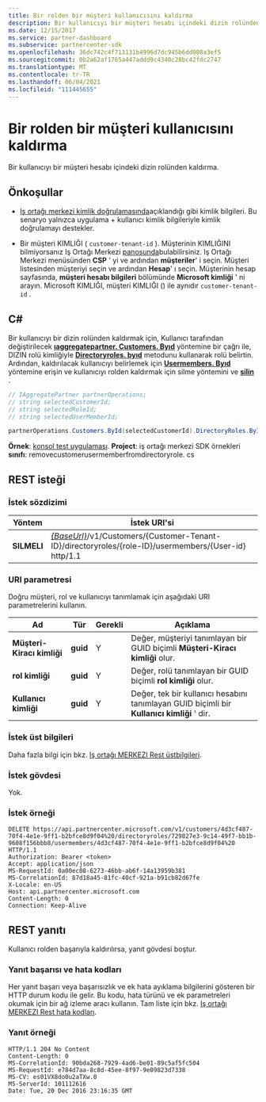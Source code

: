 ```yaml
---
title: Bir rolden bir müşteri kullanıcısını kaldırma
description: Bir kullanıcıyı bir müşteri hesabı içindeki dizin rolünden kaldırma.
ms.date: 12/15/2017
ms.service: partner-dashboard
ms.subservice: partnercenter-sdk
ms.openlocfilehash: 36dc742c4f713131b4996d7dc945b6dd008a3ef5
ms.sourcegitcommit: 0b2a62af1765a447addd9c4340c28bc42fdc2747
ms.translationtype: MT
ms.contentlocale: tr-TR
ms.lasthandoff: 06/04/2021
ms.locfileid: "111445655"
---
```

# <a name="remove-a-customer-user-from-a-role"></a>Bir rolden bir müşteri kullanıcısını kaldırma

Bir kullanıcıyı bir müşteri hesabı içindeki dizin rolünden kaldırma.

## <a name="prerequisites"></a>Önkoşullar

- [Iş ortağı merkezi kimlik doğrulamasında](partner-center-authentication.md)açıklandığı gibi kimlik bilgileri. Bu senaryo yalnızca uygulama + kullanıcı kimlik bilgileriyle kimlik doğrulamayı destekler.

- Bir müşteri KIMLIĞI ( `customer-tenant-id` ). Müşterinin KIMLIĞINI bilmiyorsanız Iş Ortağı Merkezi [panosunda](https://partner.microsoft.com/dashboard)bulabilirsiniz. Iş Ortağı Merkezi menüsünden **CSP** ' yi ve ardından **müşteriler**' i seçin. Müşteri listesinden müşteriyi seçin ve ardından **Hesap**' ı seçin. Müşterinin hesap sayfasında, **müşteri hesabı bilgileri** bölümünde **Microsoft kimliği** ' ni arayın. Microsoft KIMLIĞI, müşteri KIMLIĞI () ile aynıdır `customer-tenant-id` .

## <a name="c"></a>C\#

Bir kullanıcıyı bir dizin rolünden kaldırmak için, Kullanıcı tarafından değiştirilecek [**ıaggregatepartner. Customers. Byıd**](/dotnet/api/microsoft.store.partnercenter.customers.icustomercollection.byid) yöntemine bir çağrı ile, DIZIN rolü kimliğiyle [**Directoryroles. byıd**](/dotnet/api/microsoft.store.partnercenter.customerdirectoryroles.idirectoryrolecollection.byid) metodunu kullanarak rolü belirtin. Ardından, kaldırılacak kullanıcıyı belirlemek için [**Usermembers. Byıd**](/dotnet/api/microsoft.store.partnercenter.customerdirectoryroles.iusermembercollection.byid) yöntemine erişin ve kullanıcıyı rolden kaldırmak için silme yöntemini ve [**silin**](/dotnet/api/microsoft.store.partnercenter.customerdirectoryroles.iusermember.delete) .

``` csharp
// IAggregatePartner partnerOperations;
// string selectedCustomerId;
// string selectedRoleId;
// string selectedUserMemberId;

partnerOperations.Customers.ById(selectedCustomerId).DirectoryRoles.ById(selectedRoleId).UserMembers.ById(selectedUserMemberId).Delete();
```

**Örnek**: [konsol test uygulaması](console-test-app.md). **Project**: iş ortağı merkezi SDK örnekleri **sınıfı**: removecustomerusermemberfromdirectoryrole. cs

## <a name="rest-request"></a>REST isteği

### <a name="request-syntax"></a>İstek sözdizimi

| Yöntem     | İstek URI'si                                                                                                                           |
|------------|---------------------------------------------------------------------------------------------------------------------------------------|
| **SILMELI** | [*{BaseUrl}*](partner-center-rest-urls.md)/v1/Customers/{Customer-Tenant-ID}/directoryroles/{role-ID}/usermembers/{User-id} http/1.1 |

### <a name="uri-parameter"></a>URI parametresi

Doğru müşteri, rol ve kullanıcıyı tanımlamak için aşağıdaki URI parametrelerini kullanın.

| Ad                   | Tür     | Gerekli | Açıklama                                                                        |
|------------------------|----------|----------|------------------------------------------------------------------------------------|
| **Müşteri-Kiracı kimliği** | **guid** | Y        | Değer, müşteriyi tanımlayan bir GUID biçimli **Müşteri-Kiracı kimliği** olur. |
| **rol kimliği**            | **guid** | Y        | Değer, rolü tanımlayan bir GUID biçimli **rol kimliği** olur.                |
| **Kullanıcı kimliği**            | **guid** | Y        | Değer, tek bir kullanıcı hesabını tanımlayan GUID biçimli bir **Kullanıcı kimliği** ' dir.   |

### <a name="request-headers"></a>İstek üst bilgileri

Daha fazla bilgi için bkz. [Iş ortağı MERKEZI Rest üstbilgileri](headers.md).

### <a name="request-body"></a>İstek gövdesi

Yok.

### <a name="request-example"></a>İstek örneği

```http
DELETE https://api.partnercenter.microsoft.com/v1/customers/4d3cf487-70f4-4e1e-9ff1-b2bfce8d9f04%20/directoryroles/729827e3-9c14-49f7-bb1b-9608f156bbb8/usermembers/4d3cf487-70f4-4e1e-9ff1-b2bfce8d9f04%20 HTTP/1.1
Authorization: Bearer <token>
Accept: application/json
MS-RequestId: 0a00ec08-6273-46bb-ab6f-14a13959b381
MS-CorrelationId: 87d18a45-81fc-40cf-921a-b91cb82d67fe
X-Locale: en-US
Host: api.partnercenter.microsoft.com
Content-Length: 0
Connection: Keep-Alive
```

## <a name="rest-response"></a>REST yanıtı

Kullanıcı rolden başarıyla kaldırılırsa, yanıt gövdesi boştur.

### <a name="response-success-and-error-codes"></a>Yanıt başarısı ve hata kodları

Her yanıt başarı veya başarısızlık ve ek hata ayıklama bilgilerini gösteren bir HTTP durum kodu ile gelir. Bu kodu, hata türünü ve ek parametreleri okumak için bir ağ izleme aracı kullanın. Tam liste için bkz. [Iş ortağı MERKEZI Rest hata kodları](error-codes.md).

### <a name="response-example"></a>Yanıt örneği

```http
HTTP/1.1 204 No Content
Content-Length: 0
MS-CorrelationId: 90bda268-7929-4ad6-be01-89c5af5fc504
MS-RequestId: e784d7aa-8c8d-45ee-8f97-9e09823d7338
MS-CV: es01VX8do0u2aTXw.0
MS-ServerId: 101112616
Date: Tue, 20 Dec 2016 23:16:35 GMT
```

